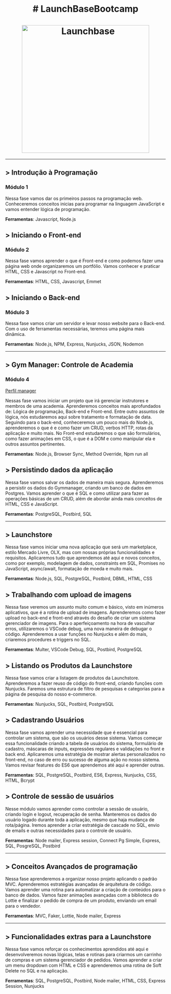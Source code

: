 
<h1 align="center">
    # LaunchBaseBootcamp<br><br>
    <img alt="Launchbase" src="https://storage.googleapis.com/golden-wind/bootcamp-launchbase/logo.png" width="400px" />
</h1>

---
<h2> > Introdução à Programação</h2>
<h3>Módulo 1</h3>

Nessa fase vamos dar os primeiros passos na programação web. Conheceremos conceitos inicias para programar na linguagem JavaScript e vamos entender lógica de programação.

**Ferramentas**: Javascript, Node.js

<h2> > Iniciando o Front-end </h2>
<h3>Módulo 2</h3>

Nessa fase vamos aprender o que é Front-end e como podemos fazer uma página web onde organizaremos um portfólio. Vamos conhecer e praticar HTML, CSS e Javascript no Front-end.

**Ferramentas**: HTML, CSS, Javascript, Emmet

<h2> > Iniciando o Back-end</h2>
<h3>Módulo 3</h3>

Nessa fase vamos criar um servidor e levar nosso website para o Back-end. Com o uso de ferramentas necessárias, teremos uma página mais dinâmica.

**Ferramentas**: Node.js, NPM, Express, Nunjucks, JSON, Nodemon

---
<h2> > Gym Manager: Controle de Academia </h2>
<h3>Módulo 4</h3>
<a href="https://github.com/robertarfa/perfil-manager">Perfil manager</a>

Nessas fase vamos iniciar um projeto que irá gerenciar instrutores e membros de uma academia. Aprenderemos conceitos mais aprofundados de: Lógica de programação, Back-end e Front-end. Entre outro assuntos de lógica, nós estudaremos aqui sobre tratamento e formatação de data. Seguindo para o back-end, conheceremos um pouco mais do Node.js, aprenderemos o que é e como fazer um CRUD, verbos HTTP, rotas da aplicação e muito mais. No Front-end estudaremos o que são formulários, como fazer animações em CSS, o que é a DOM e como manipular ela e outros assuntos pertinentes.

**Ferramentas**: Node.js, Browser Sync, Method Override, Npm run all

<h2> > Persistindo dados da aplicação</h2>

Nessa fase vamos salvar os dados de maneira mais segura. Aprenderemos a persistir os dados do Gymmanager, criando um banco de dados em Postgres. Vamos aprender o que é SQL e como utilizar para fazer as operações básicas de um CRUD, além de abordar ainda mais conceitos de HTML, CSS e JavaScript.

**Ferramentas**: PostgreSQL, Postbird, SQL

---
<h2> > Launchstore </h2>

Nessa fase vamos iniciar uma nova aplicação que será um marketplace, estilo Mercado Livre, OLX, mas com nossas próprias funcionalidades e requisitos. Aplicaremos tudo que aprendemos até aqui e novos conceitos, como por exemplo, modelagem de dados, constraints em SQL, Promises no JavaScript, async/await, formatação de moeda e muito mais.

**Ferramentas**: Node.js, SQL, PostgreSQL, Postbird, DBML, HTML, CSS

<h2> > Trabalhando com upload de imagens </h2>

Nessa fase veremos um assunto muito comum e básico, visto em inúmeros aplicativos, que é a rotina de upload de imagens. Aprenderemos como fazer upload no back-end e front-end através do desafio de criar um sistema gerenciador de imagens. Para o aperfeiçoamento na hora de vasculhar erros, utilizaremos o VSCode debug, uma nova maneira de debugar o código. Aprenderemos a usar funções no Nunjucks e além do mais, criaremos procedures e triggers no SQL.

**Ferramentas**: Multer, VSCode Debug, SQL, Postbird, PostgreSQL

<h2>> Listando os Produtos da Launchstore</h2>

Nessa fase vamos criar a listagem de produtos da Launchstore. Aprenderemos a fazer reuso de código do front-end, criando funções com Nunjucks. Faremos uma estrutura de filtro de pesquisas e categorias para a página de pesquisa do nosso e-commerce.

**Ferramentas**: Nunjucks, SQL, Postbird, PostgreSQL

<h2>> Cadastrando Usuários</h2>

Nessa fase vamos aprender uma necessidade que é essencial para controlar um sistema, que são os usuários desse sistema. Vamos começar essa funcionalidade criando a tabela de usuários do sistema, formulário de cadastro, máscaras de inputs, expressões regulares e validações no front e back end. Aplicaremos uma estratégia de mostrar alertas personalizados no front-end, no caso de erro ou sucesso de alguma ação no nosso sistema. Vamos revisar features do ES6 que aprendemos até aqui e aprender outras.

**Ferramentas**: SQL, PostgreSQL, Postbird, ES6, Express, Nunjucks, CSS, HTML, Bcrypt

<h2>> Controle de sessão de usuários</h2>

Nesse módulo vamos aprender como controlar a sessão de usuário, criando login e logout, recuperação de senha. Manteremos os dados do usuário logado durante toda a aplicação, mesmo que haja mudança de rota/página. Iremos aprender a criar estratégia de cascade no SQL, envio de emails e outras necessidades para o controle de usuário.

**Ferramentas**: Node mailer, Express session, Connect Pg Simple, Express, SQL, PosgreSQL, Postbird

---
<h2>> Conceitos Avançados de programação</h2>

Nessa fase aprenderemos a organizar nosso projeto aplicando o padrão MVC. Aprenderemos estratégias avançadas de arquitetura de código. Vamos aprender uma rotina para automatizar a criação de conteúdos para o banco de dados. Vamos fazer animações avançadas com a biblioteca do Lottie e finalizar o pedido de compra de um produto, enviando um email para o vendedor.

**Ferramentas**: MVC, Faker, Lottie, Node mailer, Express

---
<h2>> Funcionalidades extras para a Launchstore</h2>

Nessa fase vamos reforçar os conhecimentos aprendidos até aqui e desenvolveremos novas lógicas, telas e rotinas para criarmos um carrinho de compras e um sistema gerenciador de pedidos. Vamos aprender a criar um menu dropdown com HTML e CSS e aprenderemos uma rotina de Soft Delete no SQL e na aplicação.

**Ferramentas**: SQL, PostgreSQL, Postbird, Node mailer, HTML, CSS, Express Session, Nunjucks
